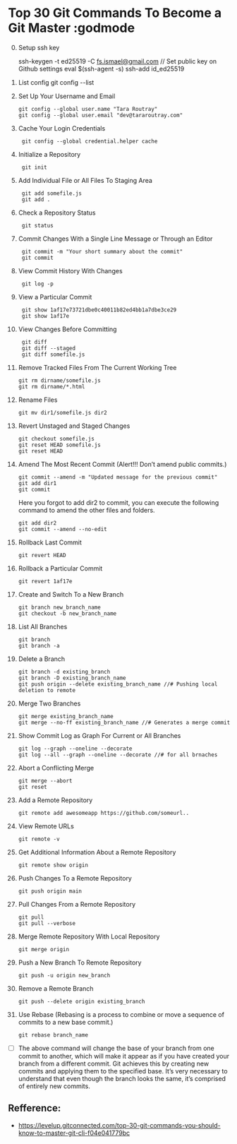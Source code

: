 # Top 30 Git Commands To Become a Git Master :godmode

00.  Setup ssh key

       ssh-keygen -t ed25519 -C fs.ismael@gmail.com
       // Set public key on Github settings
       eval $(ssh-agent -s)
       ssh-add id_ed25519

0. List config
       git config --list

1. Set Up Your Username and Email
        
       git config --global user.name "Tara Routray"
       git config --global user.email "dev@tararoutray.com"

2. Cache Your Login Credentials
   
        git config --global credential.helper cache

3. Initialize a Repository

        git init

4. Add Individual File or All Files To Staging Area

        git add somefile.js
        git add .

5. Check a Repository Status

        git status

6. Commit Changes With a Single Line Message or Through an Editor

        git commit -m "Your short summary about the commit"
        git commit

7. View Commit History With Changes
 
        git log -p

8. View a Particular Commit
    
        git show 1af17e73721dbe0c40011b82ed4bb1a7dbe3ce29
        git show 1af17e

9. View Changes Before Committing
    
        git diff
        git diff --staged
        git diff somefile.js

10. Remove Tracked Files From The Current Working Tree
        
        git rm dirname/somefile.js
        git rm dirname/*.html

11. Rename Files

        git mv dir1/somefile.js dir2

12. Revert Unstaged and Staged Changes
        
        git checkout somefile.js
        git reset HEAD somefile.js
        git reset HEAD

13. Amend The Most Recent Commit (Alert!!! Don’t amend public commits.)

        git commit --amend -m "Updated message for the previous commit"
        git add dir1  
        git commit 
        
    Here you forgot to add dir2 to commit, you can execute the following command to amend the other files and folders.
    
        git add dir2  
        git commit --amend --no-edit

14. Rollback Last Commit
        
        git revert HEAD

15. Rollback a Particular Commit
        
        git revert 1af17e

16. Create and Switch To a New Branch

        git branch new_branch_name
        git checkout -b new_branch_name

17. List All Branches

        git branch
        git branch -a

18. Delete a Branch

        git branch -d existing_branch
        git branch -D existing_branch_name
        git push origin --delete existing_branch_name //# Pushing local deletion to remote

19. Merge Two Branches

        git merge existing_branch_name
        git merge --no-ff existing_branch_name //# Generates a merge commit

20. Show Commit Log as Graph For Current or All Branches

        git log --graph --oneline --decorate
        git log --all --graph --oneline --decorate //# for all brnaches

21. Abort a Conflicting Merge

        git merge --abort
        git reset

22. Add a Remote Repository

        git remote add awesomeapp https://github.com/someurl..

23. View Remote URLs
        
        git remote -v

24. Get Additional Information About a Remote Repository

        git remote show origin

25. Push Changes To a Remote Repository

        git push origin main

26. Pull Changes From a Remote Repository

        git pull
        git pull --verbose

27. Merge Remote Repository With Local Repository

        git merge origin

28. Push a New Branch To Remote Repository

        git push -u origin new_branch

29. Remove a Remote Branch

        git push --delete origin existing_branch

30. Use Rebase (Rebasing is a process to combine or move a sequence of commits to a new base commit.)
        
        git rebase branch_name
   -[ ] The above command will change the base of your branch from one commit to another, which will make it appear as if you have created your branch from a different commit. Git achieves this by creating new commits and applying them to the specified base. It’s very necessary to understand that even though the branch looks the same, it’s comprised of entirely new commits.

## Refference:
 - <https://levelup.gitconnected.com/top-30-git-commands-you-should-know-to-master-git-cli-f04e041779bc>


